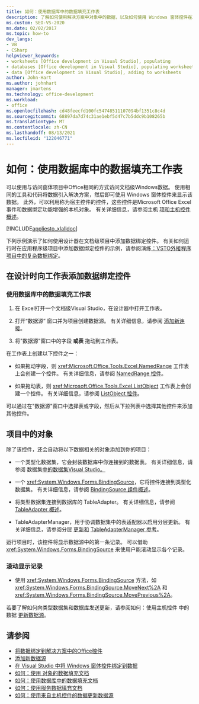 ```yaml
---
title: 如何：使用数据库中的数据填充工作表
description: 了解如何使用解决方案中对象中的数据，以及如何使用 Windows 窗体控件在工作表中显示数据。
ms.custom: SEO-VS-2020
ms.date: 02/02/2017
ms.topic: how-to
dev_langs:
- VB
- CSharp
helpviewer_keywords:
- worksheets [Office development in Visual Studio], populating
- databases [Office development in Visual Studio], populating worksheets
- data [Office development in Visual Studio], adding to worksheets
author: John-Hart
ms.author: johnhart
manager: jmartens
ms.technology: office-development
ms.workload:
- office
ms.openlocfilehash: cd48feecfd100fc54748511107094bf1351c8c4d
ms.sourcegitcommit: 68897da7d74c31ae1ebf5d47c7b5ddc9b108265b
ms.translationtype: MT
ms.contentlocale: zh-CN
ms.lasthandoff: 08/13/2021
ms.locfileid: "122046771"
---
```

# <a name="how-to-populate-worksheets-with-data-from-a-database"></a>如何：使用数据库中的数据填充工作表

可以使用与访问窗体项目中Office相同的方式访问文档级Windows数据。 使用相同的工具和代码将数据引入解决方案，然后即可使用 Windows 窗体控件来显示该数据。 此外，可以利用称为宿主控件的控件，这些控件是Microsoft Office Excel事件和数据绑定功能增强的本机对象。 有关详细信息，请参阅主机 [项和主机控件概述](../vsto/host-items-and-host-controls-overview.md)。

[!INCLUDE[appliesto_xlalldoc](../vsto/includes/appliesto-xlalldoc-md.md)]

下列示例演示了如何使用设计器在文档级项目中添加数据绑定控件。 有关如何运行时在应用程序级项目中添加数据绑定控件的示例，请参阅演练[：VSTO外接程序项目中的复杂数据绑定](../vsto/walkthrough-complex-data-binding-in-vsto-add-in-project.md)。

## <a name="add-a-data-bound-control-to-a-worksheet-at-design-time"></a>在设计时向工作表添加数据绑定控件

### <a name="to-populate-a-worksheet-with-data-from-a-database"></a>使用数据库中的数据填充工作表

1. 在 Excel打开一个文档级Visual Studio，在设计器中打开工作表。

2. 打开“数据源”  窗口并为项目创建数据源。 有关详细信息，请参阅 [添加新连接](../data-tools/add-new-connections.md)。

3. 将"数据源"窗口中的字段 **或表** 拖动到工作表。

在工作表上创建以下控件之一：

- 如果拖动字段，则 <xref:Microsoft.Office.Tools.Excel.NamedRange> 工作表上会创建一个控件。 有关详细信息，请参阅 [NamedRange 控件](../vsto/namedrange-control.md)。

- 如果拖动表，则 <xref:Microsoft.Office.Tools.Excel.ListObject> 工作表上会创建一个控件。 有关详细信息，请参阅 [ListObject 控件](../vsto/listobject-control.md)。

可以通过在"数据源"窗口中选择表或字段，然后从下拉列表中选择其他控件来添加其他控件。

## <a name="objects-in-the-project"></a>项目中的对象

除了该控件，还会自动将以下数据相关的对象添加到你的项目：

- 一个类型化数据集，它会封装数据库中你连接到的数据表。 有关详细信息，请参阅 数据集[中的数据集Visual Studio。](../data-tools/dataset-tools-in-visual-studio.md)

- 一个 <xref:System.Windows.Forms.BindingSource>，它将控件连接到类型化数据集。 有关详细信息，请参阅 [BindingSource 组件概述](/dotnet/framework/winforms/controls/bindingsource-component-overview)。

- 将类型数据集连接到数据库的 TableAdapter。 有关详细信息，请参阅 [TableAdapter 概述](../data-tools/fill-datasets-by-using-tableadapters.md#tableadapter-overview)。

- TableAdapterManager，用于协调数据集中的表适配器以启用分层更新。 有关详细信息，请参阅分层 [更新和](../data-tools/hierarchical-update.md) [TableAdapterManager 参考](../data-tools/fill-datasets-by-using-tableadapters.md#tableadaptermanager-reference)。

运行项目时，该控件将显示数据源中的第一条记录。 可以借助 <xref:System.Windows.Forms.BindingSource> 来使用户能滚动显示各个记录。

### <a name="to-scroll-through-the-records"></a>滚动显示记录

- 使用 <xref:System.Windows.Forms.BindingSource> 方法，如 <xref:System.Windows.Forms.BindingSource.MoveNext%2A> 和 <xref:System.Windows.Forms.BindingSource.MovePrevious%2A>。

若要了解如何向类型数据集和数据库发送更新，请参阅如何：使用主机控件 中的数据 [更新数据源](../vsto/how-to-update-a-data-source-with-data-from-a-host-control.md)。

## <a name="see-also"></a>请参阅

- [将数据绑定到解决方案中的Office控件](../vsto/binding-data-to-controls-in-office-solutions.md)
- [添加新数据源](../data-tools/add-new-data-sources.md)
- [在 Visual Studio 中将 Windows 窗体控件绑定到数据](../data-tools/bind-windows-forms-controls-to-data-in-visual-studio.md)
- [如何：使用 对象的数据填充文档](../vsto/how-to-populate-documents-with-data-from-objects.md)
- [如何：使用数据库中的数据填充文档](../vsto/how-to-populate-documents-with-data-from-a-database.md)
- [如何：使用服务数据填充文档](../vsto/how-to-populate-documents-with-data-from-services.md)
- [如何：使用来自主机控件的数据更新数据源](../vsto/how-to-update-a-data-source-with-data-from-a-host-control.md)